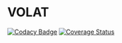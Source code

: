 # VOLAT

[![Codacy Badge](https://api.codacy.com/project/badge/Grade/8945fc2b3ef74c258ff0c55ca7dd9ee8)](https://app.codacy.com/gh/AlekseyKorshuk/VOLAT?utm_source=github.com&utm_medium=referral&utm_content=AlekseyKorshuk/VOLAT&utm_campaign=Badge_Grade_Settings)
[![Coverage Status](https://coveralls.io/repos/github/AlekseyKorshuk/VOLAT/badge.svg?branch=main)](https://coveralls.io/github/AlekseyKorshuk/VOLAT?branch=main)
